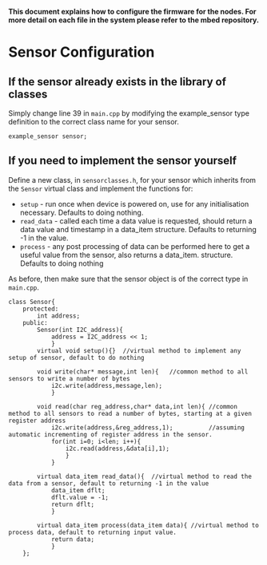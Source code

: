 **This document explains how to configure the firmware for the nodes. For more detail on each file in the system please refer to the mbed repository.**

# Sensor Configuration
## If the sensor already exists in the library of classes
Simply change line 39 in `main.cpp` by modifying the example_sensor type definition to the correct class name for your sensor.
```
example_sensor sensor;
```
## If you need to implement the sensor yourself
Define a new class, in `sensorclasses.h`, for your sensor which inherits from the `Sensor` virtual class and implement the functions for:
* `setup` - run once when device is powered on, use for any initialisation necessary. Defaults to doing nothing.
* `read_data` - called each time a data value is requested, should return a data value and timestamp in a data_item structure. Defaults to returning -1 in the value.
* `process` - any post processing of data can be performed here to get a useful value from the sensor, also returns a data_item. structure. Defaults to doing nothing

As before, then make sure that the sensor object is of the correct type in `main.cpp`.

```
class Sensor{
    protected:
        int address;
    public:
        Sensor(int I2C_address){
            address = I2C_address << 1;
            }
        virtual void setup(){}  //virtual method to implement any setup of sensor, default to do nothing
        
        void write(char* message,int len){   //common method to all sensors to write a number of bytes
            i2c.write(address,message,len);
            }
            
        void read(char reg_address,char* data,int len){ //common method to all sensors to read a number of bytes, starting at a given register address
            i2c.write(address,&reg_address,1);          //assuming automatic incrementing of register address in the sensor.
            for(int i=0; i<len; i++){
                i2c.read(address,&data[i],1);
                }
            }
            
        virtual data_item read_data(){  //virtual method to read the data from a sensor, default to returning -1 in the value
            data_item dflt;
            dflt.value = -1;
            return dflt;
            }
            
        virtual data_item process(data_item data){ //virtual method to process data, default to returning input value.
            return data;
            }
    };
```
